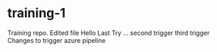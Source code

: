 # training-1
Training repo. Edited file
Hello
Last Try ...
second trigger
third trigger
Changes to trigger azure pipeline
